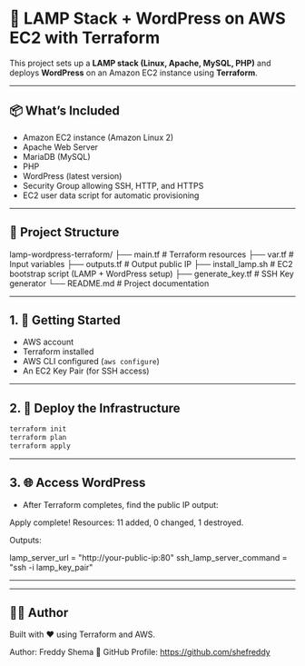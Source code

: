 # 🚀 LAMP Stack + WordPress on AWS EC2 with Terraform

This project sets up a **LAMP stack (Linux, Apache, MySQL, PHP)** and deploys **WordPress** on an Amazon EC2 instance using **Terraform**.

---

## 📦 What’s Included

- Amazon EC2 instance (Amazon Linux 2)
- Apache Web Server
- MariaDB (MySQL)
- PHP
- WordPress (latest version)
- Security Group allowing SSH, HTTP, and HTTPS
- EC2 user data script for automatic provisioning

---

## 📁 Project Structure

lamp-wordpress-terraform/ 
├── main.tf                  # Terraform resources
├── var.tf                   # Input variables 
├── outputs.tf               # Output public IP 
├── install_lamp.sh          # EC2 bootstrap script (LAMP + WordPress setup) 
├── generate_key.tf          # SSH Key generator
└── README.md                # Project documentation

---

## 1. 🚀 Getting Started

- AWS account
- Terraform installed
- AWS CLI configured (`aws configure`)
- An EC2 Key Pair (for SSH access)

---

## 2. 🚀 Deploy the Infrastructure

```bash
terraform init
terraform plan
terraform apply 
```

---

## 3. 🌐 Access WordPress

- After Terraform completes, find the public IP output:

Apply complete! Resources: 11 added, 0 changed, 1 destroyed.

Outputs:

lamp_server_url = "http://your-public-ip:80"
ssh_lamp_server_command = "ssh -i lamp_key_pair"

---


---

## 👨‍💻 Author

Built with ❤️ using Terraform and AWS.

Author: Freddy Shema
📌 GitHub Profile: https://github.com/shefreddy
